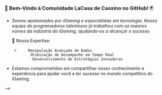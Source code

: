 ### 🎲 Bem-Vindo à Comunidade LaCasa de Cassino no GitHub! 🃏

- *Somos apaixonados por iGaming e especialistas em tecnologia. Nossa equipe de programadores talentosos já trabalhou com os maiores nomes da indústria do iGaming, ajudando-os a alcançar o sucesso.*

  💼 Nossa Expertise: 
  -         Manipulação Avançada de Dados
             Otimização de Desempenho em Tempo Real 
              Desenvolvimento de Estratégias Inovadoras

- Estamos comprometidos em compartilhar nosso conhecimento e experiência para ajudar você a ter sucesso no mundo competitivo do iGaming.

        







-->
